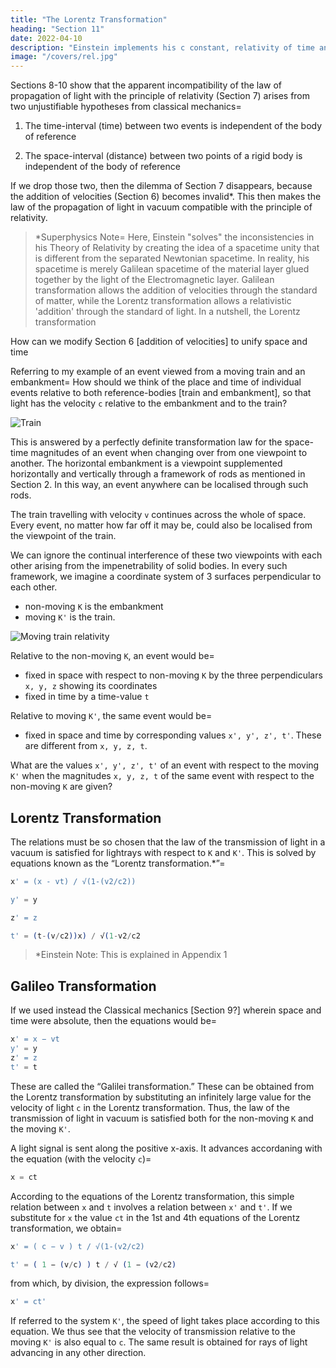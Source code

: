 ```yaml
---
title: "The Lorentz Transformation"
heading: "Section 11"
date: 2022-04-10
description: "Einstein implements his c constant, relativity of time and space and moving viewpoints together as the Lorentz Transformation"
image: "/covers/rel.jpg"
---
```



Sections 8-10 show that the apparent incompatibility of the law of propagation of light with the principle of relativity (Section 7) arises from two unjustifiable hypotheses from classical mechanics= 

1. The time-interval (time) between two events is independent of <!-- the condition of motion of --> the body of reference

2. The space-interval (distance) between two points of a rigid body is independent of <!-- the condition of motion of --> the body of reference

If we drop those two, then the dilemma of Section 7 disappears, because the addition of velocities (Section 6) becomes invalid*. This then makes the law of the propagation of light in vacuum compatible with the principle of relativity.



> *Superphysics Note=  Here, Einstein "solves" the inconsistencies in his Theory of Relativity by creating the idea of a spacetime unity that is different from the separated Newtonian spacetime. In reality, his spacetime is merely Galilean spacetime of the material layer glued together by the light of the Electromagnetic layer. Galilean transformation allows the addition of velocities through the standard of matter, while the Lorentz transformation allows a relativistic 'addition' through the standard of light. In a nutshell, the Lorentz transformation 


<!--  spacetime of electromagnetism is different from the spacetime of matter.  
 -->

How can we modify Section 6 [addition of velocities] to unify space and time<!-- remove the disagreement between these two fundamental results of experience -->

<!-- This question leads to a general one. In the discussion of Section 6 we have to do with places and times
relative both to the train and to the embankment. 

How are we to find the place and time of an event in relation to the train, when we know the place and time of the event with respect to the railway embankment? Is there a thinkable answer to this question of such a nature that the law of transmission of light in vacuo does not contradict the principle of relativity? 

In other words=   -->

Referring to my example of an event viewed from a moving train and an embankment=  How should we think of the place and time of individual events relative to both reference-bodies [train and embankment], so that light has the velocity `c` relative to the embankment and to the train? 

![Train](/graphics/train.png)

This is answered by a perfectly definite transformation law for the space-time magnitudes of an event when changing over from one viewpoint to <!--  body of reference to --> another.  <!-- Before we deal with this, we shall introduce the following incidental consideration.  --> <!-- Up to now, we have only considered events taking place along the embankment, which had mathematically to assume the function of a straight line. --> The horizontal embankment is a viewpoint supplemented horizontally and vertically through a framework of rods as mentioned in Section 2. In this way, an event anywhere can be localised through such rods. 

The train travelling with velocity `v` continues across the whole of space. Every event, no matter how far off it may be, could also be localised from the viewpoint of the train.

We can ignore the continual interference of these two viewpoints with each other arising from the impenetrability of solid bodies. In every such framework, we imagine a coordinate system of 3 surfaces perpendicular to each other. 
- non-moving `K` is the embankment
- moving `K'` is the train.

![Moving train relativity](/graphics/physics/trans.png)

Relative to the non-moving `K`, an event would be= 
- fixed in space with respect to non-moving `K` by the three perpendiculars `x, y, z` showing its coordinates
- fixed in time by a time-value `t`

Relative to moving `K'`, the same event would be= 
- fixed in space and time by corresponding values `x', y', z', t'`. These are different from `x, y, z, t`.

<!-- These magnitudes are results of physical measurements.  -->

What are the values `x', y', z', t'` of an event with respect to the moving `K'` when the magnitudes `x, y, z, t` of the same event with respect to the non-moving `K` are given? 


## Lorentz Transformation

The relations must be so chosen that the law of the transmission of light in a vacuum is satisfied for lightrays with respect to `K` and `K'`. <!-- For the relative orientation in space of the co-ordinate systems indicated in the diagram (Fig. 2), this problem --> This is solved by equations known as the “Lorentz transformation.*”= 


``` elixir
x' = (x - vt) / √(1-(v2/c2))

y' = y

z' = z

t' = (t-(v/c2))x) / √(1-v2/c2
```



> *Einstein Note: This is explained in Appendix 1



## Galileo Transformation

If we used instead the Classical mechanics [Section 9?] wherein space and time were absolute, then the equations would be=  

<!--  in place of the law of transmission of light we had taken as our basis the tacit assumptions of the older mechanics as to the absolute character of times and lengths, then instead of the above we should have obtained the following equations=  -->

``` elixir
x' = x − vt
y' = y
z' = z
t' = t
```



These are called the “Galilei transformation.” These can be obtained from the Lorentz transformation by substituting an infinitely large value for the velocity of light `c` in the Lorentz transformation.<!-- Aided by the following illustration, we can readily see that, in accordance with the Lorentz transformation,  --> Thus, the law of the transmission of light in vacuum is satisfied both for the non-moving `K` and the moving `K'`. 

A light signal is sent along the positive x-axis. It advances accordaning with the equation (with the velocity `c`)= 

``` elixir
x = ct
```



According to the equations of the Lorentz transformation, this simple relation between `x` and `t` involves a relation between `x'` and `t'`. If we substitute for `x` the value `ct` in the 1st and 4th equations of the Lorentz transformation, we obtain= 

``` elixir
x' = ( c − v ) t / √(1-(v2/c2)

t' = ( 1 − (v/c) ) t / √ (1 − (v2/c2)
```



from which, by division, the expression follows= 

``` elixir
x' = ct'
```



If referred to the system `K'`, the speed of light takes place according to this equation. We thus see that the velocity of transmission relative to the moving `K'` is also equal to `c`.  The same result is obtained for rays of light advancing in any other direction. <!-- This is because the equations of the Lorentz transformation 
were derived conformably to this point of view. -->

